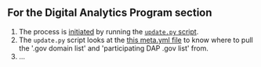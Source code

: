 

## For the Digital Analytics Program section

1. The process is [initiated](https://github.com/18F/pulse/blob/master/docs/setup.md#then-run-it) by running the [`update.py` script](https://github.com/18F/pulse/blob/master/data/update.py).  
2. The `update.py` script looks at the [this meta.yml file](https://github.com/18F/pulse/blob/master/meta.yml) to know where to pull the '.gov domain list' and 'participating DAP .gov list' from.  
3. ...

